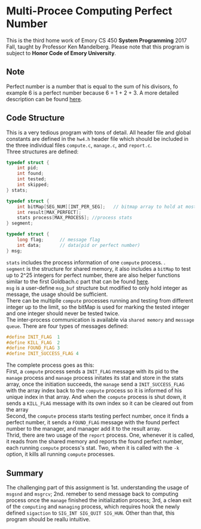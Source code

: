 # Multi-Procee Computing Perfect Number
This is the third home work of Emory CS 450 **System Programming** 2017 Fall, taught by Professor Ken Mandelberg.
Please note that this program is subject to **Honor Code of Emory University**.

## Note
Perfect number is a number that is equal to the sum of his divisors, fo example 6 is a perfect number because 6 = 1 + 2 + 3.
A more detailed description can be found [here](https://en.wikipedia.org/wiki/Perfect_number).

## Code Structure
This is a very tedious program with tons of detail. All header file and global constants are defined in the `hw4.h` header file which 
should be included in the three individual files `compute.c`, `manage.c`, and `report.c`.<br>
Three structures are defined:
``` C
typedef struct {
	int pid;		
	int found;		
	int tested;
	int skipped;
} stats;

typedef struct {
	int bitMap[SEG_NUM][INT_PER_SEG];	// bitmap array to hold at most 2^25 bits
	int result[MAX_PERFECT];
	stats process[MAX_PROCESS]; //process stats
} segment;

typedef struct {
	long flag;		// message flag
	int data;		// data(pid or perfect number)
} msg;
```
`stats` includes the process information of one `compute` process. .<br>
`segment` is the structure for shared memory, it also includes a `bitMap` to test up to 2^25 integers for perfect number, there are also
helper functions similar to the first Goldbach.c part that can be found [here](https://github.com/gabrielwry/System-Programming/blob/master/HW3/README.md).<br>
`msg` is a user-define `msg_buf` structure but modified to only hold integer as message, the usage should be sufficient.<br>
There can be multiplle `compute` processes running and testing from different integer up to the limit, so the bitMap is used for marking the 
tested integer and one integer should never be tested twice. <br>
The inter-process communication is available via `shared memory` and `message queue`. There are four types of messages defined:
``` C
#define INIT_FLAG  1
#define KILL_FLAG  2
#define FOUND_FLAG 3
#define INIT_SUCCESS_FLAG 4
```
The complete process goes as this:<br>
First, a `compute` process sends a `INIT_FLAG` message with its pid to the `manage` process and `manage` process initates its stat and store in the 
stats array, once the initiation succeeds, the `manage` send a `INIT_SUCCESS_FLAG` with the array index back to the `compute` process so it is informed of his 
unique index in that array. And when the `compute` process is shut down, it sends a `KILL_FLAG` message with its own index so it can be cleared out from the array<br>
Second, the `compute` process starts testing perfect number, once it finds a perfect number, it sends a `FOUND_FLAG` message with the found 
perfect number to the manager, and manager add it to the result array.<br>
Thrid, there are two usage of the `report` process. One, whenever it is called, it reads from the shared memory and reports the found 
perfect number, each running `compute` process's stat. Two, when it is called with the `-k` option, it kills all running `compute` processes.<br>

## Summary
The challenging part of this assignment is 1st. understanding the usage of `msgsnd` and `msgrcv`; 2nd. remeber to send message back to 
computing process once the `manage` finished the initialization process; 3rd, a clean exit of the `computing` and `managing` process, which
requires hook the newly defined `sigaction` to `SIG_INT SIG_QUIT SIG_HUN`. Other than that, this program should be reallu intuitive. 
